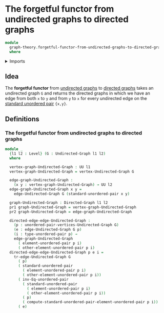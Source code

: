 # The forgetful functor from undirected graphs to directed graphs

```agda
module
  graph-theory.forgetful-functor-from-undirected-graphs-to-directed-graphs
  where
```

<details><summary>Imports</summary>

```agda
open import foundation.binary-transport
open import foundation.dependent-pair-types
open import foundation.universe-levels
open import foundation.unordered-pairs

open import graph-theory.directed-graphs
open import graph-theory.undirected-graphs
```

</details>

## Idea

The **forgetful functor** from
[undirected graphs](graph-theory.undirected-graphs.md) to
[directed graphs](graph-theory.directed-graphs.md) takes an undirected graph `G`
and returns the directed graphs in which we have an edge from both `x` to `y`
and from `y` to `x` for every undirected edge on the
[standard unordered pair](foundation.unordered-pairs.md) `{x,y}`.

## Definitions

### The forgetful functor from undirected graphs to directed graphs

```agda
module _
  {l1 l2 : Level} (G : Undirected-Graph l1 l2)
  where

  vertex-graph-Undirected-Graph : UU l1
  vertex-graph-Undirected-Graph = vertex-Undirected-Graph G

  edge-graph-Undirected-Graph :
    (x y : vertex-graph-Undirected-Graph) → UU l2
  edge-graph-Undirected-Graph x y =
    edge-Undirected-Graph G (standard-unordered-pair x y)

  graph-Undirected-Graph : Directed-Graph l1 l2
  pr1 graph-Undirected-Graph = vertex-graph-Undirected-Graph
  pr2 graph-Undirected-Graph = edge-graph-Undirected-Graph

  directed-edge-edge-Undirected-Graph :
    (p : unordered-pair-vertices-Undirected-Graph G)
    (e : edge-Undirected-Graph G p)
    (i : type-unordered-pair p) →
    edge-graph-Undirected-Graph
      ( element-unordered-pair p i)
      ( other-element-unordered-pair p i)
  directed-edge-edge-Undirected-Graph p e i =
    tr-edge-Undirected-Graph G
      ( p)
      ( standard-unordered-pair
        ( element-unordered-pair p i)
        ( other-element-unordered-pair p i))
      ( inv-Eq-unordered-pair
        ( standard-unordered-pair
          ( element-unordered-pair p i)
          ( other-element-unordered-pair p i))
        ( p)
        ( compute-standard-unordered-pair-element-unordered-pair p i))
      ( e)
```
